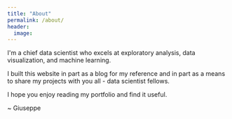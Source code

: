 ```yaml
---
title: "About"
permalink: /about/
header:
  image:
---
```


I'm a chief data scientist who excels at exploratory analysis, data visualization, and machine learning.

I built this website in part as a blog for my reference and in part as a means to share my projects with you all - data scientist fellows.

I hope you enjoy reading my portfolio and find it useful.

~ Giuseppe
